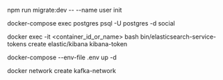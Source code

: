  
 
 npm run migrate:dev -- --name user init

 docker-compose exec postgres psql -U postgres -d social

 docker exec -it <container_id_or_name> bash
 bin/elasticsearch-service-tokens create elastic/kibana kibana-token


 docker-compose --env-file .env up -d

 docker network create kafka-network
